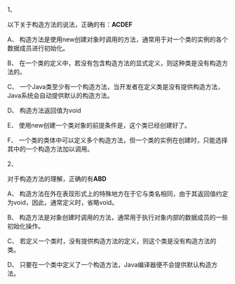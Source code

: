 1、

以下关于构造方法的说法，正确的有：**ACDEF**

A、
构造方法是使用new创建对象时调用的方法，通常用于对一个类的实例的各个数据成员进行初始化。

B、
在一个类的定义中，若没有包含构造方法的显式定义，则这种类是没有构造方法的。

C、
一个Java类至少有一个构造方法，当开发者在定义类是没有提供构造方法，Java系统会自动提供默认的构造方法。

D、
构造方法返回值为void

E、
使用new创建一个类对象的前提条件是，这个类已经创建好了。

F、
一个类的类体中可以定义多个构造方法，但一个类的实例在创建时，只能选择其中的一个构造方法加以调用。

2、

对于构造方法的理解，正确的有**ABD**

A、
构造方法在外在表现形式上的特殊地方在于它与类名相同，由于其返回值约定为void，因此，通常定义时，省略void。

B、
构造方法是对象创建时调用的方法，通常用于执行对象内部的数据成员的一些初始化操作。

C、
若定义一个类时，没有提供构造方法的定义，则这个类是没有构造方法的类。

D、
只要在一个类中定义了一个构造方法，Java编译器便不会提供默认构造方法。